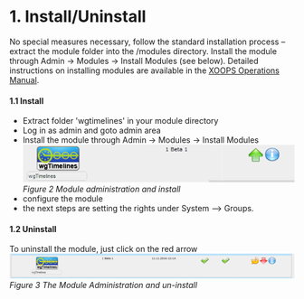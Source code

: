 # 1. Install/Uninstall

No special measures necessary, follow the standard installation process – extract the module folder into the /modules directory. Install the module through Admin -> Modules -> Install Modules (see below). 
Detailed instructions on installing modules are available in the [XOOPS Operations Manual](http://goo.gl/adT2i).

#### 1.1 Install
- Extract folder 'wgtimelines' in your module directory
- Log in as admin and goto admin area
- Install the module through Admin -> Modules -> Install Modules
![](./assets/1install.png)<br/>
*Figure 2 Module administration and install*
- configure the module
- the next steps are setting the rights under System --> Groups.

#### 1.2 Uninstall
To uninstall the module, just click on the red arrow
![](./assets/1uninstall.png)<br/>
*Figure 3 The Module Administration and un-install*